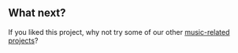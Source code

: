 ## What next?

If you liked this project, why not try some of our other [music-related projects](https://projects.raspberrypi.org/en/projects?interests%5B%5D=music)?


